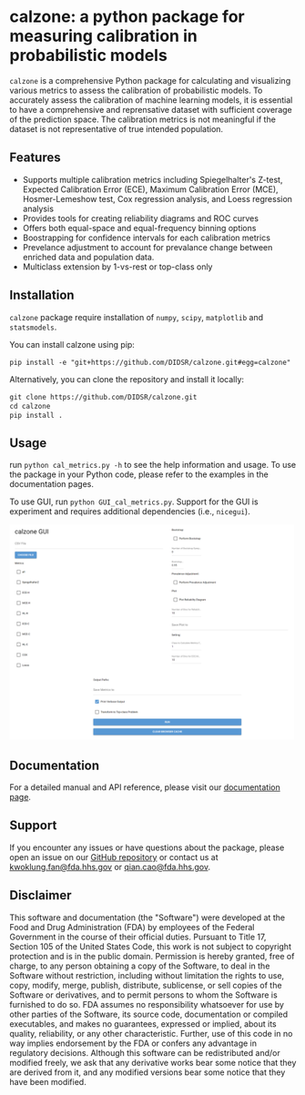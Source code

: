 # calzone: a python package for measuring calibration in probabilistic models

`calzone` is a comprehensive Python package for calculating and visualizing various metrics to assess the calibration of probabilistic models.
To accurately assess the calibration of machine learning models, it is essential to have a comprehensive and reprensative dataset with sufficient coverage of the prediction space. The calibration metrics is not meaningful if the dataset is not representative of true intended population.


## Features

- Supports multiple calibration metrics including Spiegelhalter's Z-test, Expected Calibration Error (ECE), Maximum Calibration Error (MCE), Hosmer-Lemeshow test, Cox regression analysis, and Loess regression analysis
- Provides tools for creating reliability diagrams and ROC curves
- Offers both equal-space and equal-frequency binning options
- Boostrapping for confidence intervals for each calibration metrics
- Prevelance adjustment to account for prevalance change between enriched data and population data.
- Multiclass extension by 1-vs-rest or top-class only

## Installation

`calzone` package require installation of `numpy`, `scipy`, `matplotlib` and `statsmodels`.

You can install calzone using pip:
```
pip install -e "git+https://github.com/DIDSR/calzone.git#egg=calzone"
```

Alternatively, you can clone the repository and install it locally:
```
git clone https://github.com/DIDSR/calzone.git
cd calzone
pip install .
```
## Usage

run `python cal_metrics.py -h` to see the help information and usage. To use the package in your Python code, please refer to the examples in the documentation pages. 

To use GUI, run `python GUI_cal_metrics.py`. Support for the GUI is experiment and requires additional dependencies (i.e., `nicegui`).

<img src="gui.png" width="500" alt="GUI">

## Documentation

For a detailed manual and API reference, please visit our [documentation page](https://calzone-docs.readthedocs.io/en/latest/index.html).

## Support
If you encounter any issues or have questions about the package, please open an issue on our [GitHub repository](https://github.com/DIDSR/calzone/issues) or contact us at [kwoklung.fan@fda.hhs.gov](kwoklung.fan@fda.hhs.gov) or [qian.cao@fda.hhs.gov](qian.cao@fda.hhs.gov).

## Disclaimer 
This software and documentation (the "Software") were developed at the Food and Drug Administration (FDA) by employees of the Federal Government in the course of their official duties. Pursuant to Title 17, Section 105 of the United States Code, this work is not subject to copyright protection and is in the public domain. Permission is hereby granted, free of charge, to any person obtaining a copy of the Software, to deal in the Software without restriction, including without limitation the rights to use, copy, modify, merge, publish, distribute, sublicense, or sell copies of the Software or derivatives, and to permit persons to whom the Software is furnished to do so. FDA assumes no responsibility whatsoever for use by other parties of the Software, its source code, documentation or compiled executables, and makes no guarantees, expressed or implied, about its quality, reliability, or any other characteristic. Further, use of this code in no way implies endorsement by the FDA or confers any advantage in regulatory decisions. Although this software can be redistributed and/or modified freely, we ask that any derivative works bear some notice that they are derived from it, and any modified versions bear some notice that they have been modified.

